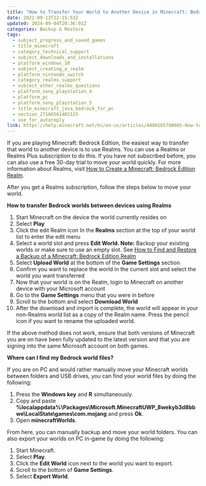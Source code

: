 ```yaml
---
title: "How to Transfer Your World to Another Device in Minecraft: Bedrock Edition"
date: 2021-09-13T22:15:53Z
updated: 2024-09-04T20:36:01Z
categories: Backup & Restore
tags:
  - subject_progress_and_saved_games
  - title_minecraft
  - category_technical_support
  - subject_downloads_and_installations
  - platform_windows_10
  - subject_creating_a_realm
  - platform_nintendo_switch
  - category_realms_support
  - subject_other_realms_questions
  - platform_sony_playstation_4
  - platform_pc
  - platform_sony_playstation_5
  - title_minecraft_java_bedrock_for_pc
  - section_27166561402125
  - use_for_autoreply
link: https://help.minecraft.net/hc/en-us/articles/4409165790605-How-to-Transfer-Your-World-to-Another-Device-in-Minecraft-Bedrock-Edition
---
```


If you are playing Minecraft: Bedrock Edition, the easiest way to transfer that world to another device is to use Realms. You can use a Realms or Realms Plus subscription to do this. If you have not subscribed before, you can also use a free 30-day trial to move your world quickly. For more information about Realms, visit [How to Create a Minecraft: Bedrock Edition Realm](../Create-or-Join-Realms/Create-a-Minecraft-Bedrock-Edition-Realm.md).

After you get a Realms subscription, follow the steps below to move your world.

**How to transfer Bedrock worlds between devices using Realms**

1.  Start Minecraft on the device the world currently resides on
2.  Select **Play**
3.  Click the edit Realm icon In the **Realms** section at the top of your world list to enter the edit menu
4.  Select a world slot and press **Edit World. Note:** Backup your existing worlds or make sure to use an empty slot. See [How to Find and Restore a Backup of a Minecraft: Bedrock Edition Realm](../Manage-Realms-Settings-Worlds/Find-and-Restore-a-Backup-of-a-Minecraft-Bedrock-Edition-Realm.md)
5.  Select **Upload World** at the bottom of the **Game Settings** section
6.  Confirm you want to replace the world in the current slot and select the world you want transferred
7.  Now that your world is on the Realm, login to Minecraft on another device with your Microsoft account
8.  Go to the **Game Settings** menu that you were in before
9.  Scroll to the bottom and select **Download World**
10. After the download and import is complete, the world will appear in your non-Realms world list as a copy of the Realm name. Press the pencil icon if you want to rename the uploaded world.

If the above method does not work, ensure that both versions of Minecraft you are on have been fully updated to the latest version and that you are signing into the same Microsoft account on both games.

**Where can I find my Bedrock world files?**

If you are on PC and would rather manually move your Minecraft worlds between folders and USB drives, you can find your world files by doing the following:

1.  Press the **Windows key** and **R** simultaneously.
2.  Copy and paste **%localappdata%\Packages\Microsoft.MinecraftUWP_8wekyb3d8bbwe\LocalState\games\com.mojang** and press **Ok**.
3.  Open **minecraftWorlds**.

From here, you can manually backup and move your world folders. You can also export your worlds on PC in-game by doing the following:

1.  Start Minecraft.
2.  Select **Play**.
3.  Click the **Edit World** icon next to the world you want to export.
4.  Scroll to the bottom of **Game Settings**.
5.  Select **Export World**.
